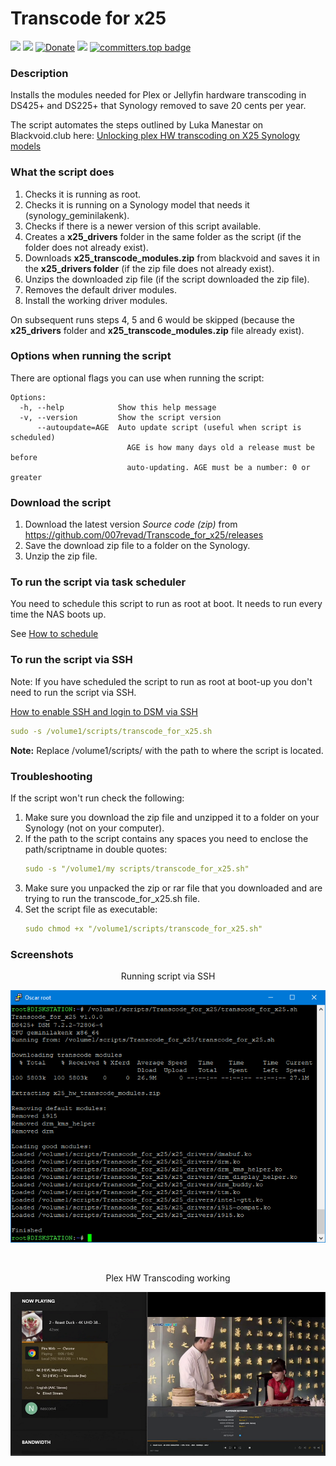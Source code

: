 # Transcode for x25

<a href="https://github.com/007revad/Transcode_for_x25/releases"><img src="https://img.shields.io/github/release/007revad/Transcode_for_x25.svg"></a>
<a href="https://hits.seeyoufarm.com"><img src="https://hits.seeyoufarm.com/api/count/incr/badge.svg?url=https%3A%2F%2Fgithub.com%2F007revad%2FTranscode_for_x25&count_bg=%2379C83D&title_bg=%23555555&icon=&icon_color=%23E7E7E7&title=views&edge_flat=false"/></a>
[![Donate](https://img.shields.io/badge/Donate-PayPal-green.svg)](https://www.paypal.com/paypalme/007revad)
[![](https://img.shields.io/static/v1?label=Sponsor&message=%E2%9D%A4&logo=GitHub&color=%23fe8e86)](https://github.com/sponsors/007revad)
[![committers.top badge](https://user-badge.committers.top/australia/007revad.svg)](https://user-badge.committers.top/australia/007revad)

### Description

Installs the modules needed for Plex or Jellyfin hardware transcoding in DS425+ and DS225+ that Synology removed to save 20 cents per year.

The script automates the steps outlined by Luka Manestar on Blackvoid.club here: [Unlocking plex HW transcoding on X25 Synology models](https://www.blackvoid.club/unlocking-plex-hw-transcoding-on-x25-synology-models/)

### What the script does

1. Checks it is running as root.
2. Checks it is running on a Synology model that needs it (synology_geminilakenk).
3. Checks if there is a newer version of this script available.
4. Creates a **x25_drivers** folder in the same folder as the script (if the folder does not already exist).
5. Downloads **x25_transcode_modules.zip** from blackvoid and saves it in the **x25_drivers folder** (if the zip file does not already exist).
6. Unzips the downloaded zip file (if the script downloaded the zip file).
7. Removes the default driver modules.
8. Install the working driver modules.

On subsequent runs steps 4, 5 and 6 would be skipped (because the **x25_drivers** folder and **x25_transcode_modules.zip** file already exist).

### Options when running the script

There are optional flags you can use when running the script:

```
Options:
  -h, --help            Show this help message
  -v, --version         Show the script version
      --autoupdate=AGE  Auto update script (useful when script is scheduled)
                          AGE is how many days old a release must be before
                          auto-updating. AGE must be a number: 0 or greater
```

### Download the script

1. Download the latest version _Source code (zip)_ from https://github.com/007revad/Transcode_for_x25/releases
2. Save the download zip file to a folder on the Synology.
3. Unzip the zip file.

### To run the script via task scheduler

You need to schedule this script to run as root at boot. It needs to run every time the NAS boots up.

See [How to schedule](https://github.com/007revad/Transcode_for_x25/blob/main/how_to_schedule.md)

### To run the script via SSH

Note: If you have scheduled the script to run as root at boot-up you don't need to run the script via SSH.

[How to enable SSH and login to DSM via SSH](https://kb.synology.com/en-global/DSM/tutorial/How_to_login_to_DSM_with_root_permission_via_SSH_Telnet)

```YAML
sudo -s /volume1/scripts/transcode_for_x25.sh
```

**Note:** Replace /volume1/scripts/ with the path to where the script is located.

### Troubleshooting

If the script won't run check the following:

1. Make sure you download the zip file and unzipped it to a folder on your Synology (not on your computer).
2. If the path to the script contains any spaces you need to enclose the path/scriptname in double quotes:
   ```YAML
   sudo -s "/volume1/my scripts/transcode_for_x25.sh"
   ```
3. Make sure you unpacked the zip or rar file that you downloaded and are trying to run the transcode_for_x25.sh file.
4. Set the script file as executable:
   ```YAML
   sudo chmod +x "/volume1/scripts/transcode_for_x25.sh"
   ```

### Screenshots

<p align="center">Running script via SSH</p>
<p align="center"><img src="/images/image1.png"></p>

<br>

<p align="center">Plex HW Transcoding working</p>
<p align="center"><img src="/images/working.png"></p>
